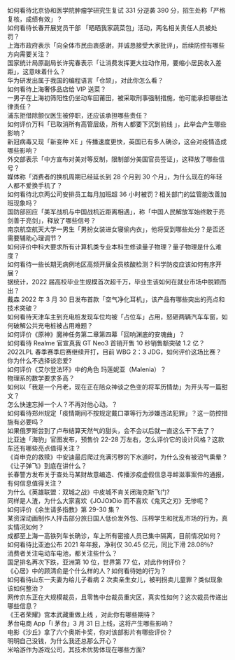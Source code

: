 如何看待北京协和医学院肿瘤学研究生复试 331 分逆袭 390 分，招生处称「严格复核，成绩有效」？  
如何看待长春开展党员干部 「晒晒我家蔬菜包」活动，两名相关责任人员被处罚？  
上海市政府表示「向全体市民由衷感谢，并诚恳接受大家批评」，后续防控有哪些方向需要关注？  
国家统计局原副局长许宪春表示「让消费发挥更大拉动作用，要缩小居民收入差距」，这意味着什么？  
华为研发出属于我国的编程语言「仓颉」，对此你怎么看？  
如何看待上海奢侈品店给 VIP 送菜？  
一男子在上海初筛阳性仍坐动车回莆田，被采取刑事强制措施，他可能承担哪些法律责任？  
浦东拒借除颤仪医生被停职，还应该承担哪些责任？  
如何评价万科「已取消所有高管层级，所有人都要下沉到前线 」，此举会产生哪些影响？  
新冠病毒又现「新变种 XE 」传播速度更快，英国已有多人确诊，这会对疫情造成哪些影响？  
外交部表示「中方宣布对美对等反制，限制部分美国官员签证」，这释放了哪些信号？  
媒体称「消费者的换机周期已经延长到 28 个月到 30 个月」，为什么现在的年轻人都不爱换手机了？  
如何看待北京两公司安排员工每月加班超 36 小时被罚？相关部门的监管能改善加班现象吗？  
国防部回应「美军战机与中国战机近距离相遇」，称「中国人民解放军始终敢于亮剑善于亮剑」，释放了哪些信号？  
南京航空航天大学一男生「男扮女装进女寝偷内衣」，他将受到哪些处分？是否还需要辅助心理调节？  
如何评价中科大要求所有计算机类专业本科生修读量子物理？量子物理是什么难度？  
如何看待一些长期无病例地区高频开展全员核酸检测？科学防疫应该如何有序开展？  
据统计，2022 届高校毕业生规模首次超千万，毕业生该如何在就业市场中脱颖而出？  
戴森 2022 年 3 月 30 日发布首款「空气净化耳机」，该产品有哪些突出的亮点和技术突破？  
如何看待天津车主到充电桩发现车位均被「占位车」占用，怒砸两辆汽车车窗，如何破解公共充电桩被占用难题？  
如何评价《原神》魔神任务第二章第四幕「回响渊底的安魂曲」？  
如何看待 Realme 官宣真我 GT Neo3 首销开售 10 秒销售额突破 1.2 亿？  
2022LPL 春季赛季后赛继续开打，目前 WBG 2：3 JDG，如何评价这场比赛？  
你为什么不选择谈恋爱?  
如何评价《艾尔登法环》中的角色 玛莲妮亚（Malenia）？  
物理系的数学要求多高？  
如何以「我是一个月老，现在正在陪众神谈之色变的将军历情劫」为开头写一篇甜文？  
怎么快速忘掉一个人？不再对他心动。？  
如何看待郑州规定「疫情期间不按规定戴口罩等行为涉嫌违法犯罪」？这一防控措施有必要吗？  
如果俄罗斯尝到了卢布结算天然气的甜头，会不会以后就一直这么干下去了？  
比亚迪「海豹」官图发布，预售价 22-28 万左右，怎么评价它的设计风格？这款车还有哪些亮点值得关注？  
《肖申克的救赎》中安迪最后爬过充满污秽的下水道时，为什么没有被沼气熏晕？  
《让子弹飞》到底在讲什么？  
长春警方发布关于查处马某财故意编造、传播涉疫虚假信息寻衅滋事案件的通报，有何信息值得关注？  
为什么《英雄联盟：双城之战》中皮城不肯关闭海克斯飞门?  
同样是人渣，为什么大家喜欢《JOJO》Dio 而不喜欢《鬼灭之刃》无惨呢？  
如何评价《余生请多指教》第 29-30 集？  
某资深动画制作人抨击部分旅日国人低价发外包、压榨学生和扰乱市场的行为，真实情况如何？  
成都至上海一高铁列车长确诊，车上所有密接人员已集中隔离，目前情况如何？  
如何看待比亚迪公布 2021 年年报，净利仅 30.45 亿元，同比下滑 28.08％?  
消费者关注电动车电池，都关注些什么？  
国足排名再次下跌，亚洲第 10 位，世界第 77 位，对此作何评价？  
《心居》中的顾清俞是个什么样的人？如何看待她的行为？  
如何看待山东一夫妻为给儿子看病 2 次卖亲生女儿，被判拐卖儿童罪？类似现象该如何整治？  
网传京东正在大规模裁员，且零售中台裁员重灾区，真实性如何？这次裁员传递出哪些信息？  
《王者荣耀》宫本武藏重做上线 ，对此你有哪些期待？  
茅台电商 App「i 茅台」3 月 31 日上线，这将产生哪些影响？  
电影《沙丘》拿了六个奥斯卡奖，你对该部影片有哪些评价？  
明明自己没钱，为什么我还总那么开心？  
米哈游作为游戏公司，其技术优势体现在哪些方面?  
